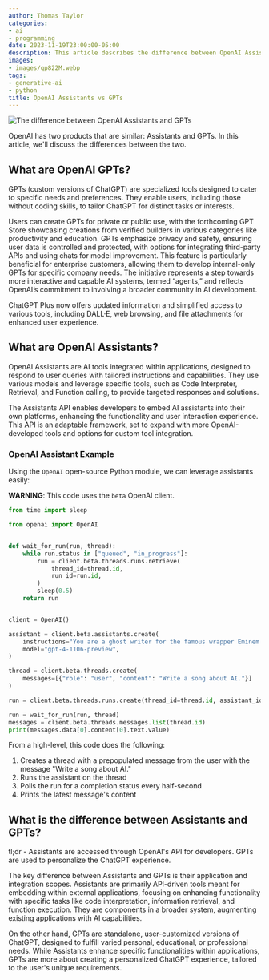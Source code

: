 ```yaml
---
author: Thomas Taylor
categories:
- ai
- programming
date: 2023-11-19T23:00:00-05:00
description: This article describes the difference between OpenAI Assistants and GPTs
images:
- images/qp822M.webp
tags:
- generative-ai
- python
title: OpenAI Assistants vs GPTs
---
```


![The difference between OpenAI Assistants and GPTs](images/qp822M.webp)

OpenAI has two products that are similar: Assistants and GPTs. In this article, we'll discuss the differences between the two.

## What are OpenAI GPTs?

GPTs (custom versions of ChatGPT) are specialized tools designed to cater to specific needs and preferences. They enable users, including those without coding skills, to tailor ChatGPT for distinct tasks or interests.

Users can create GPTs for private or public use, with the forthcoming GPT Store showcasing creations from verified builders in various categories like productivity and education. GPTs emphasize privacy and safety, ensuring user data is controlled and protected, with options for integrating third-party APIs and using chats for model improvement. This feature is particularly beneficial for enterprise customers, allowing them to develop internal-only GPTs for specific company needs. The initiative represents a step towards more interactive and capable AI systems, termed “agents,” and reflects OpenAI’s commitment to involving a broader community in AI development.

ChatGPT Plus now offers updated information and simplified access to various tools, including DALL·E, web browsing, and file attachments for enhanced user experience.

## What are OpenAI Assistants?

OpenAI Assistants are AI tools integrated within applications, designed to respond to user queries with tailored instructions and capabilities. They use various models and leverage specific tools, such as Code Interpreter, Retrieval, and Function calling, to provide targeted responses and solutions.

The Assistants API enables developers to embed AI assistants into their own platforms, enhancing the functionality and user interaction experience. This API is an adaptable framework, set to expand with more OpenAI-developed tools and options for custom tool integration.

### OpenAI Assistant Example

Using the `OpenAI` open-source Python module, we can leverage assistants easily:

**WARNING**: This code uses the `beta` OpenAI client.

```python
from time import sleep

from openai import OpenAI


def wait_for_run(run, thread):
    while run.status in ["queued", "in_progress"]:
        run = client.beta.threads.runs.retrieve(
            thread_id=thread.id,
            run_id=run.id,
        )
        sleep(0.5)
    return run


client = OpenAI()

assistant = client.beta.assistants.create(
    instructions="You are a ghost writer for the famous wrapper Eminem. When asked to write an song, write in an Enimen-like rhyme scheme.",
    model="gpt-4-1106-preview",
)

thread = client.beta.threads.create(
    messages=[{"role": "user", "content": "Write a song about AI."}]
)

run = client.beta.threads.runs.create(thread_id=thread.id, assistant_id=assistant.id)

run = wait_for_run(run, thread)
messages = client.beta.threads.messages.list(thread.id)
print(messages.data[0].content[0].text.value)
```

From a high-level, this code does the following:

1. Creates a thread with a prepopulated message from the user with the message "Write a song about AI."
2. Runs the assistant on the thread
3. Polls the run for a completion status every half-second
4. Prints the latest message's content

## What is the difference between Assistants and GPTs?

tl;dr - Assistants are accessed through OpenAI's API for developers. GPTs are used to personalize the ChatGPT experience.

The key difference between Assistants and GPTs is their application and integration scopes. Assistants are primarily API-driven tools meant for embedding within external applications, focusing on enhancing functionality with specific tasks like code interpretation, information retrieval, and function execution. They are components in a broader system, augmenting existing applications with AI capabilities.

On the other hand, GPTs are standalone, user-customized versions of ChatGPT, designed to fulfill varied personal, educational, or professional needs. While Assistants enhance specific functionalities within applications, GPTs are more about creating a personalized ChatGPT experience, tailored to the user's unique requirements.
